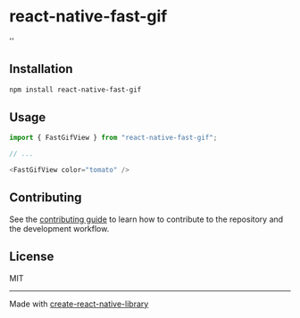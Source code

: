 # react-native-fast-gif

''

## Installation

```sh
npm install react-native-fast-gif
```

## Usage


```js
import { FastGifView } from "react-native-fast-gif";

// ...

<FastGifView color="tomato" />
```


## Contributing

See the [contributing guide](CONTRIBUTING.md) to learn how to contribute to the repository and the development workflow.

## License

MIT

---

Made with [create-react-native-library](https://github.com/callstack/react-native-builder-bob)
